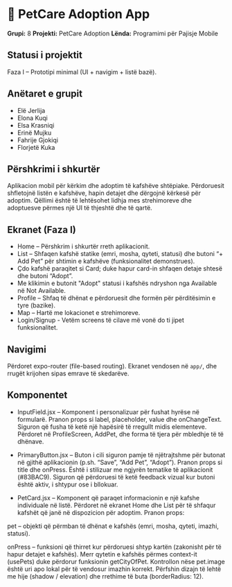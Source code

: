 # 🐾 PetCare Adoption App

**Grupi:** 8 
**Projekti:** PetCare Adoption
**Lënda:** Programimi për Pajisje Mobile  

## Statusi i projektit
Faza I – Prototipi minimal (UI + navigim + listë bazë).

## Anëtaret e grupit

- Elë Jerlija
- Elona Kuqi
- Elsa Krasniqi
- Erinë Mujku
- Fahrije Gjokiqi
- Florjetë Kuka

## Përshkrimi i shkurtër
Aplikacion mobil për kërkim dhe adoptim të kafshëve shtëpiake. Përdoruesit shfletojnë listën e kafshëve, hapin detajet dhe dërgojnë kërkesë për adoptim. Qëllimi është të lehtësohet lidhja mes strehimoreve dhe adoptuesve përmes një UI të thjeshtë dhe të qartë.


## Ekranet (Faza I)
- Home – Përshkrim i shkurtër rreth aplikacionit.
- List – Shfaqen kafshë statike (emri, mosha, qyteti, statusi) dhe butoni “+ Add Pet” për shtimin e kafshëve (funksionalitet demonstrues).
- Çdo kafshë paraqitet si Card; duke hapur card-in shfaqen detaje shtesë dhe butoni “Adopt”.
- Me klikimin e butonit "Adopt" statusi i kafshës ndryshon nga Available në Not Available.
- Profile – Shfaq të dhënat e përdoruesit dhe formën për përditësimin e tyre (bazike).
- Map – Hartë me lokacionet e strehimoreve.
- Login/Signup - Vetëm screens të cilave më vonë do ti jipet funksionalitet.

## Navigimi
Përdoret expo-router (file-based routing). Ekranet vendosen në `app/`, dhe rrugët krijohen sipas emrave të skedarëve.


## Komponentet 
- InputField.jsx – Komponent i personalizuar për fushat hyrëse në formularë.
Pranon props si label, placeholder, value dhe onChangeText.
Siguron që fusha të ketë një hapësirë të rregullt midis elementeve.
Përdoret në ProfileScreen, AddPet, dhe forma të tjera për mbledhje të të dhënave.

- PrimaryButton.jsx – Buton i cili siguron pamje të njëtrajtshme për butonat në gjithë aplikacionin (p.sh. “Save”, “Add Pet”, “Adopt”).
Pranon props si title dhe onPress.
Është i stilizuar me ngjyrën tematike të aplikacionit (#83BAC9).
Siguron që përdoruesi të ketë feedback vizual kur butoni është aktiv, i shtypur ose i bllokuar.

- PetCard.jsx – Komponent që paraqet informacionin e një kafshe individuale në listë.
Përdoret në ekranet Home dhe List për të shfaqur kafshët që janë në dispozicion për adoptim.
Pranon props:

pet – objekti që përmban të dhënat e kafshës (emri, mosha, qyteti, imazhi, statusi).

onPress – funksioni që thirret kur përdoruesi shtyp kartën (zakonisht për të hapur detajet e kafshës).
Merr qytetin e kafshës përmes context-it (usePets) duke përdorur funksionin getCityOfPet.
Kontrollon nëse pet.image është uri apo lokal për të vendosur imazhin korrekt.
Përfshin dizajn të lehtë me hije (shadow / elevation) dhe rrethime të buta (borderRadius: 12).
